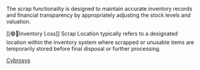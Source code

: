 The scrap functionality is designed to maintain accurate inventory records and financial transparency by appropriately adjusting the stock levels and valuation.


[[🟣🏬Inventory Loss]] Scrap Location typically refers to a designated location within the inventory system where scrapped or unusable items are temporarily stored before final disposal or further processing.


[Cybrosys](https://www.cybrosys.com/blog/how-scraping-affects-the-inventory-value-in-odoo-17)